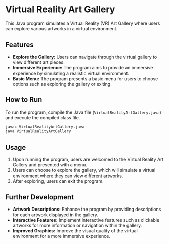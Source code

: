 # Virtual Reality Art Gallery

This Java program simulates a Virtual Reality (VR) Art Gallery where users can explore various artworks in a virtual environment.

## Features

- **Explore the Gallery:** Users can navigate through the virtual gallery to view different art pieces.
- **Immersive Experience:** The program aims to provide an immersive experience by simulating a realistic virtual environment.
- **Basic Menu:** The program presents a basic menu for users to choose options such as exploring the gallery or exiting.

## How to Run

To run the program, compile the Java file (`VirtualRealityArtGallery.java`) and execute the compiled class file.

```bash
javac VirtualRealityArtGallery.java
java VirtualRealityArtGallery

```

## Usage

1. Upon running the program, users are welcomed to the Virtual Reality Art Gallery and presented with a menu.
2. Users can choose to explore the gallery, which will simulate a virtual environment where they can view different artworks.
3. After exploring, users can exit the program.

## Further Development

- **Artwork Descriptions:** Enhance the program by providing descriptions for each artwork displayed in the gallery.
- **Interactive Features:** Implement interactive features such as clickable artworks for more information or navigation within the gallery.
- **Improved Graphics:** Improve the visual quality of the virtual environment for a more immersive experience.
